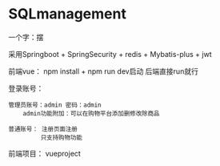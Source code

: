 # SQLmanagement
一个字：摆

采用Springboot + SpringSecurity + redis + Mybatis-plus + jwt

前端vue： npm install + npm run dev启动
后端直接run就行


登录账号：
   
    管理员账号：admin 密码：admin
        admin功能附加：可以在购物平台添加删修改除商品

    普通账号： 注册页面注册
             只支持购物功能
        
前端项目： vueproject
